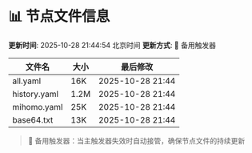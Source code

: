 # 📊 节点文件信息

**更新时间**: 2025-10-28 21:44:54 北京时间
**更新方式**: 🔄 备用触发器

| 文件名 | 大小 | 最后修改 |
|--------|------|----------|
| all.yaml | 16K | 2025-10-28 21:44 |
| history.yaml | 1.2M | 2025-10-28 21:44 |
| mihomo.yaml | 25K | 2025-10-28 21:44 |
| base64.txt | 13K | 2025-10-28 21:44 |

> 🔄 备用触发器：当主触发器失效时自动接管，确保节点文件的持续更新
